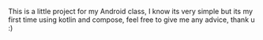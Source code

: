 This is a little project for my Android class, I know its very simple but its my first time using kotlin and compose, feel free to give me any advice, thank u :)

